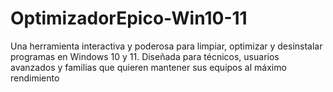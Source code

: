 # OptimizadorEpico-Win10-11
Una herramienta interactiva y poderosa para limpiar, optimizar y desinstalar programas en Windows 10 y 11. Diseñada  para técnicos, usuarios avanzados y familias que quieren mantener sus equipos al máximo rendimiento
